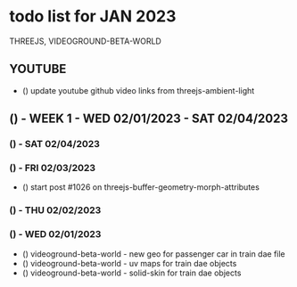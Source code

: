 # todo list for JAN 2023

THREEJS, VIDEOGROUND-BETA-WORLD

## YOUTUBE
* () update youtube github video links from threejs-ambient-light

<!-------- ----------
-- WEEK 1
---------- --------->
## () - WEEK 1 - WED 02/01/2023 - SAT 02/04/2023

### () - SAT 02/04/2023

### () - FRI 02/03/2023
* () start post #1026 on threejs-buffer-geometry-morph-attributes

### () - THU 02/02/2023

### () - WED 02/01/2023
<!-- Beta World Videos -->
* () videoground-beta-world - new geo for passenger car in train dae file
* () videoground-beta-world - uv maps for train dae objects
* () videoground-beta-world - solid-skin for train dae objects
